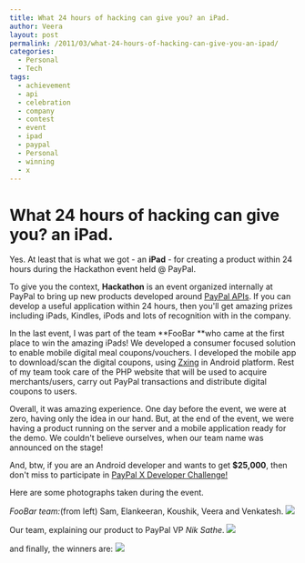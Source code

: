 ```yaml
---
title: What 24 hours of hacking can give you? an iPad.
author: Veera
layout: post
permalink: /2011/03/what-24-hours-of-hacking-can-give-you-an-ipad/
categories:
  - Personal
  - Tech
tags:
  - achievement
  - api
  - celebration
  - company
  - contest
  - event
  - ipad
  - paypal
  - Personal
  - winning
  - x
---
```

# What 24 hours of hacking can give you? an iPad.

Yes. At least that is what we got - an **iPad** - for creating a product within 24 hours during the Hackathon event held @ PayPal.

To give you the context, **Hackathon** is an event organized internally at PayPal to bring up new products developed around [PayPal APIs][1]. If you can develop a useful application within 24 hours, then you'll get amazing prizes including iPads, Kindles, iPods and lots of recognition with in the company.

 [1]: https://www.x.com/community/ppx/dev-tools

In the last event, I was part of the team **FooBar **who came at the first place to win the amazing iPads! We developed a consumer focused solution to enable mobile digital meal coupons/vouchers. I developed the mobile app to download/scan the digital coupons, using [Zxing][2] in Android platform. Rest of my team took care of the PHP website that will be used to acquire merchants/users, carry out PayPal transactions and distribute digital coupons to users.

 [2]: http://code.google.com/p/zxing/

Overall, it was amazing experience. One day before the event, we were at zero, having only the idea in our hand. But, at the end of the event, we were having a product running on the server and a mobile application ready for the demo. We couldn't believe ourselves, when our team name was announced on the stage!

And, btw, if you are an Android developer and wants to get **$25,000**, then don't miss to participate in [PayPal X Developer Challenge!][4]

 [4]: https://www.x.com/people/BaldGeek/blog/2011/03/03/third-paypal-x-developer-challenge-google-android-apps

Here are some photographs taken during the event.

*FooBar team:*(from left) Sam, Elankeeran, Koushik, Veera and Venkatesh.
![][5]

 [5]: http://veerasundar.com/img/2011/03/hackathon-1.jpg 

Our team, explaining our product to PayPal VP *Nik Sathe*.
![][7]

 [7]: http://veerasundar.com/img/2011/03/hackathon-2.jpg

and finally, the winners are:
![][8]

 [8]: http://veerasundar.com/img/2011/03/hackathon-3.jpg